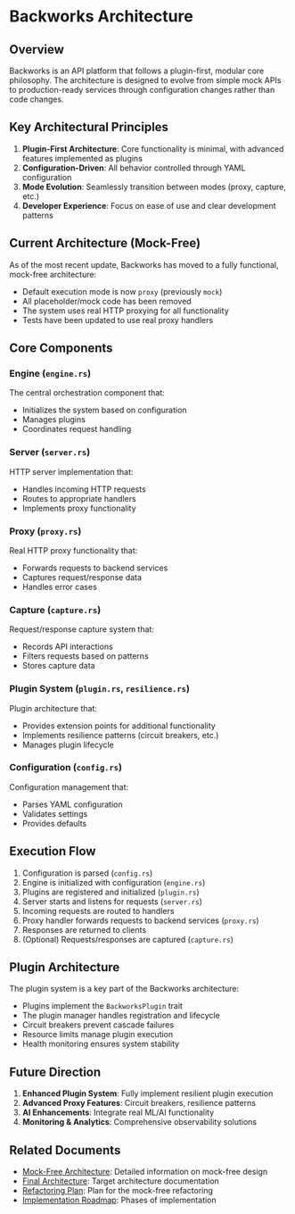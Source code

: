 # Backworks Architecture

## Overview

Backworks is an API platform that follows a plugin-first, modular core philosophy. The architecture is designed to evolve from simple mock APIs to production-ready services through configuration changes rather than code changes.

## Key Architectural Principles

1. **Plugin-First Architecture**: Core functionality is minimal, with advanced features implemented as plugins
2. **Configuration-Driven**: All behavior controlled through YAML configuration
3. **Mode Evolution**: Seamlessly transition between modes (proxy, capture, etc.)
4. **Developer Experience**: Focus on ease of use and clear development patterns

## Current Architecture (Mock-Free)

As of the most recent update, Backworks has moved to a fully functional, mock-free architecture:

- Default execution mode is now `proxy` (previously `mock`)
- All placeholder/mock code has been removed
- The system uses real HTTP proxying for all functionality
- Tests have been updated to use real proxy handlers

## Core Components

### Engine (`engine.rs`)
The central orchestration component that:
- Initializes the system based on configuration
- Manages plugins
- Coordinates request handling

### Server (`server.rs`)
HTTP server implementation that:
- Handles incoming HTTP requests
- Routes to appropriate handlers
- Implements proxy functionality

### Proxy (`proxy.rs`)
Real HTTP proxy functionality that:
- Forwards requests to backend services
- Captures request/response data
- Handles error cases

### Capture (`capture.rs`)
Request/response capture system that:
- Records API interactions
- Filters requests based on patterns
- Stores capture data

### Plugin System (`plugin.rs`, `resilience.rs`)
Plugin architecture that:
- Provides extension points for additional functionality
- Implements resilience patterns (circuit breakers, etc.)
- Manages plugin lifecycle

### Configuration (`config.rs`)
Configuration management that:
- Parses YAML configuration
- Validates settings
- Provides defaults

## Execution Flow

1. Configuration is parsed (`config.rs`)
2. Engine is initialized with configuration (`engine.rs`)
3. Plugins are registered and initialized (`plugin.rs`)
4. Server starts and listens for requests (`server.rs`)
5. Incoming requests are routed to handlers
6. Proxy handler forwards requests to backend services (`proxy.rs`)
7. Responses are returned to clients
8. (Optional) Requests/responses are captured (`capture.rs`)

## Plugin Architecture

The plugin system is a key part of the Backworks architecture:

- Plugins implement the `BackworksPlugin` trait
- The plugin manager handles registration and lifecycle
- Circuit breakers prevent cascade failures
- Resource limits manage plugin execution
- Health monitoring ensures system stability

## Future Direction

1. **Enhanced Plugin System**: Fully implement resilient plugin execution
2. **Advanced Proxy Features**: Circuit breakers, resilience patterns
3. **AI Enhancements**: Integrate real ML/AI functionality
4. **Monitoring & Analytics**: Comprehensive observability solutions

## Related Documents

- [Mock-Free Architecture](MOCK_FREE_ARCHITECTURE.md): Detailed information on mock-free design
- [Final Architecture](../FINAL_ARCHITECTURE.md): Target architecture documentation
- [Refactoring Plan](REFACTORING_PLAN.md): Plan for the mock-free refactoring
- [Implementation Roadmap](../IMPLEMENTATION_ROADMAP.md): Phases of implementation
